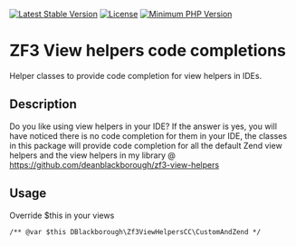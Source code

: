 [![Latest Stable Version](https://img.shields.io/packagist/v/deanblackborough/zf3-view-helpers-code-completion.svg?style=flat-square)](https://packagist.org/packages/deanblackborough/zf3-view-helpers-code-completion)
[![License](https://img.shields.io/badge/license-MIT-blue.svg)](https://github.com/deanblackborough/zf3-view-helpers-code-completion/blob/master/LICENSE)
[![Minimum PHP Version](https://img.shields.io/badge/php-%3E%3D%207.1-8892BF.svg)](https://php.net/)

# ZF3 View helpers code completions

Helper classes to provide code completion for view helpers in IDEs.

## Description

Do you like using view helpers in your IDE? If the answer is yes, you will have noticed there is no code completion for them in your IDE, the classes in this package will provide code completion for all the default Zend view helpers and the view helpers in my library @ https://github.com/deanblackborough/zf3-view-helpers

## Usage

Override $this in your views

```/** @var $this DBlackborough\Zf3ViewHelpersCC\CustomAndZend */```

